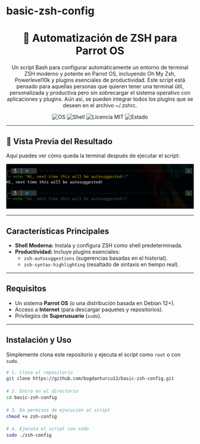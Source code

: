 # basic-zsh-config
<div align="center">

# 🚀 Automatización de ZSH para Parrot OS

<p>
  Un script Bash para configurar automáticamente un entorno de terminal ZSH moderno y potente en Parrot OS, incluyendo Oh My Zsh, Powerlevel10k y plugins esenciales de productividad. Este script está pensado para aquellas personas que quieren tener una terminal útil, personalizada y productiva pero sin sobrecargar el sistema operativo con aplicaciones y plugins. Aún así, se pueden integrar todos los plugins que se deseen en el archivo ~/.zshrc.
</p>

<p>
  <img src="https://img.shields.io/badge/OS-Parrot%20OS-blue.svg" alt="OS">
  <img src="https://img.shields.io/badge/Shell-ZSH-lightgreen.svg" alt="Shell">
  <img src="https://img.shields.io/badge/License-MIT-green.svg" alt="Licencia MIT">
  <img src="https://img.shields.io/badge/Status-Estable-success.svg" alt="Estado">
</p>

</div>

---

## 📸 Vista Previa del Resultado

Aquí puedes ver cómo queda la terminal después de ejecutar el script:

![Zsh Function](https://raw.githubusercontent.com/bogdanturcu13/basic-zsh-config/main/assets/zsh-function.png)

---

## Características Principales

* **Shell Moderna:** Instala y configura ZSH como shell predeterminada.
* **Productividad:** Incluye plugins esenciales:
    * `zsh-autosuggestions` (sugerencias basadas en el historial).
    * `zsh-syntax-highlighting` (resaltado de sintaxis en tiempo real).

---

## Requisitos

* Un sistema **Parrot OS** (o una distribución basada en Debian 12+).
* Acceso a **Internet** (para descargar paquetes y repositorios).
* Privilegios de **Superusuario** (`sudo`).

---

## Instalación y Uso

Simplemente clona este repositorio y ejecuta el script como `root` o con `sudo`.

```bash
# 1. Clona el repositorio
git clone https://github.com/bogdanturcu13/basic-zsh-config.git

# 2. Entra en el directorio
cd basic-zsh-config

# 3. Da permisos de ejecución al script
chmod +x zsh-config

# 4. Ejecuta el script con sudo
sudo ./zsh-config
